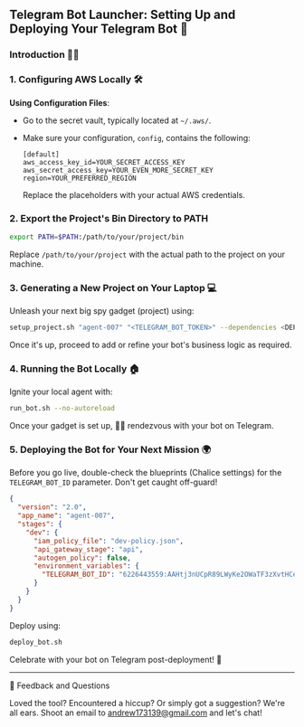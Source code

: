 ## Telegram Bot Launcher: Setting Up and Deploying Your Telegram Bot 🚀

### Introduction 🕵️‍♂️

### 1. Configuring AWS Locally 🛠

**Using Configuration Files**:

- Go to the secret vault, typically located at `~/.aws/`.

- Make sure your configuration, `config`, contains the following:

    ```text
    [default]
    aws_access_key_id=YOUR_SECRET_ACCESS_KEY
    aws_secret_access_key=YOUR_EVEN_MORE_SECRET_KEY
    region=YOUR_PREFERRED_REGION
    ```
    Replace the placeholders with your actual AWS credentials.
  
### 2. Export the Project's Bin Directory to PATH
```bash
export PATH=$PATH:/path/to/your/project/bin
```
Replace `/path/to/your/project` with the actual path to the project on your machine.



### 3. Generating a New Project on Your Laptop 💻

Unleash your next big spy gadget (project) using:

```bash
setup_project.sh "agent-007" "<TELEGRAM_BOT_TOKEN>" --dependencies <DEPENDENCY_1> <DEPENDENCY_2> ...
```
Once it's up, proceed to add or refine your bot's business logic as required.

### 4. Running the Bot Locally 🏠

Ignite your local agent with:

```bash
run_bot.sh --no-autoreload
```
Once your gadget is set up, 🕵️‍♂️ rendezvous with your bot on Telegram.

### 5. Deploying the Bot for Your Next Mission 🌍

Before you go live, double-check the blueprints (Chalice settings) for the `TELEGRAM_BOT_ID` parameter. Don't get caught off-guard!

```json
{
  "version": "2.0",
  "app_name": "agent-007",
  "stages": {
    "dev": {
      "iam_policy_file": "dev-policy.json",
      "api_gateway_stage": "api",
      "autogen_policy": false,
      "environment_variables": {
        "TELEGRAM_BOT_ID": "6226443559:AAHtj3nUCpR89LWyKe2OWaTF3zXvtHCeeEQ"
      }
    }
  }
}

```

Deploy using:

```bash
deploy_bot.sh
```

Celebrate with your bot on Telegram post-deployment! 🎉

---
💌 Feedback and Questions

Loved the tool? Encountered a hiccup? Or simply got a suggestion? We're all ears.
Shoot an email to andrew173139@gmail.com and let's chat!
